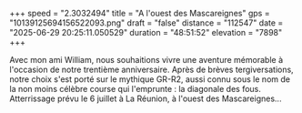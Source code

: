 +++
speed = "2.3032494"
title = "A l'ouest des Mascareignes"
gps = "10139125694156522093.png"
draft = "false"
distance = "112547"
date = "2025-06-29 20:25:11.050529"
duration = "48:51:52"
elevation = "7898"
+++

Avec mon ami William, nous souhaitions vivre une aventure mémorable à l'occasion de notre trentième anniversaire. Après de brèves tergiversations, notre choix s'est porté sur le mythique GR-R2, aussi connu sous le nom de la non moins célèbre course qui l'emprunte : la diagonale des fous.
Atterrissage prévu le 6 juillet à La Réunion, à l'ouest des Mascareignes...

